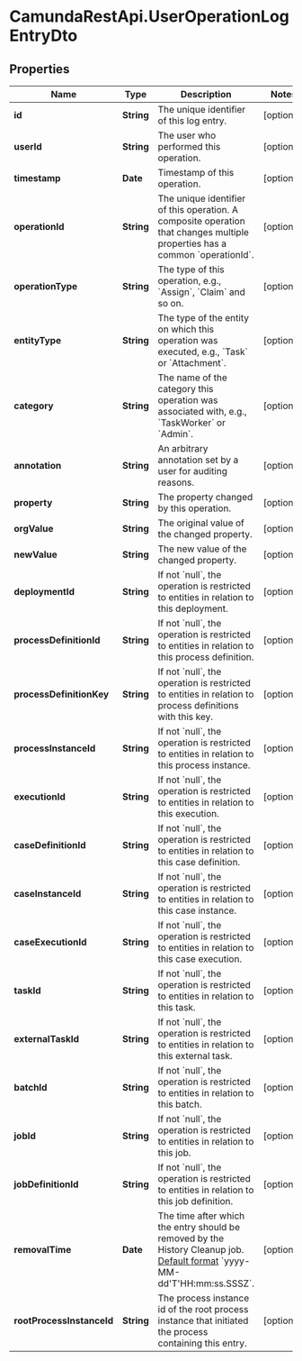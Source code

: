 # CamundaRestApi.UserOperationLogEntryDto

## Properties
Name | Type | Description | Notes
------------ | ------------- | ------------- | -------------
**id** | **String** | The unique identifier of this log entry. | [optional] 
**userId** | **String** | The user who performed this operation. | [optional] 
**timestamp** | **Date** | Timestamp of this operation. | [optional] 
**operationId** | **String** | The unique identifier of this operation. A composite operation that changes multiple properties has a common &#x60;operationId&#x60;. | [optional] 
**operationType** | **String** | The type of this operation, e.g., &#x60;Assign&#x60;, &#x60;Claim&#x60; and so on. | [optional] 
**entityType** | **String** | The type of the entity on which this operation was executed, e.g., &#x60;Task&#x60; or &#x60;Attachment&#x60;. | [optional] 
**category** | **String** | The name of the category this operation was associated with, e.g., &#x60;TaskWorker&#x60; or &#x60;Admin&#x60;. | [optional] 
**annotation** | **String** | An arbitrary annotation set by a user for auditing reasons. | [optional] 
**property** | **String** | The property changed by this operation. | [optional] 
**orgValue** | **String** | The original value of the changed property. | [optional] 
**newValue** | **String** | The new value of the changed property. | [optional] 
**deploymentId** | **String** | If not &#x60;null&#x60;, the operation is restricted to entities in relation to this deployment. | [optional] 
**processDefinitionId** | **String** | If not &#x60;null&#x60;, the operation is restricted to entities in relation to this process definition. | [optional] 
**processDefinitionKey** | **String** | If not &#x60;null&#x60;, the operation is restricted to entities in relation to process definitions with this key. | [optional] 
**processInstanceId** | **String** | If not &#x60;null&#x60;, the operation is restricted to entities in relation to this process instance. | [optional] 
**executionId** | **String** | If not &#x60;null&#x60;, the operation is restricted to entities in relation to this execution. | [optional] 
**caseDefinitionId** | **String** | If not &#x60;null&#x60;, the operation is restricted to entities in relation to this case definition. | [optional] 
**caseInstanceId** | **String** | If not &#x60;null&#x60;, the operation is restricted to entities in relation to this case instance. | [optional] 
**caseExecutionId** | **String** | If not &#x60;null&#x60;, the operation is restricted to entities in relation to this case execution. | [optional] 
**taskId** | **String** | If not &#x60;null&#x60;, the operation is restricted to entities in relation to this task. | [optional] 
**externalTaskId** | **String** | If not &#x60;null&#x60;, the operation is restricted to entities in relation to this external task. | [optional] 
**batchId** | **String** | If not &#x60;null&#x60;, the operation is restricted to entities in relation to this batch. | [optional] 
**jobId** | **String** | If not &#x60;null&#x60;, the operation is restricted to entities in relation to this job. | [optional] 
**jobDefinitionId** | **String** | If not &#x60;null&#x60;, the operation is restricted to entities in relation to this job definition. | [optional] 
**removalTime** | **Date** | The time after which the entry should be removed by the History Cleanup job. [Default format](https://docs.camunda.org/manual/develop/reference/rest/overview/date-format/) &#x60;yyyy-MM-dd&#x27;T&#x27;HH:mm:ss.SSSZ&#x60;. | [optional] 
**rootProcessInstanceId** | **String** | The process instance id of the root process instance that initiated the process containing this entry. | [optional] 

